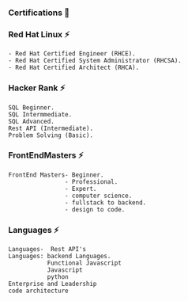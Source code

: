 
###  Certifications 🧾

### Red Hat Linux ⚡
```
- Red Hat Certified Engineer (RHCE).
- Red Hat Certified System Administrator (RHCSA).
- Red Hat Certified Architect (RHCA).
```

### Hacker Rank ⚡
```
SQL Beginner.
SQL Intermmediate.
SQL Advanced.
Rest API (Intermediate).
Problem Solving (Basic).

```
### FrontEndMasters ⚡
```
FrontEnd Masters- Beginner.
                - Professional. 
                - Expert.
                - computer science.
                - fullstack to backend.
                - design to code.
``` 
### Languages ⚡
```
Languages-  Rest API's
Languages: backend Languages.
           Functional Javascript
           Javascript
           python
Enterprise and Leadership
code architecture

```
